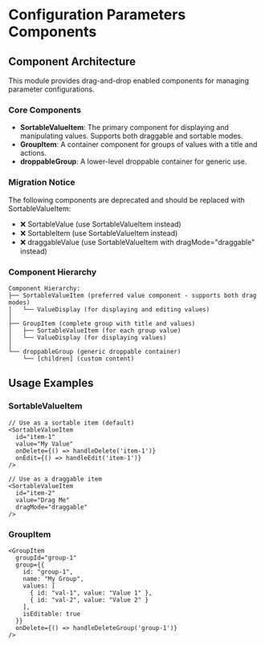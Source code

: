 # Configuration Parameters Components

## Component Architecture

This module provides drag-and-drop enabled components for managing parameter configurations.

### Core Components

- **SortableValueItem**: The primary component for displaying and manipulating values. Supports both draggable and sortable modes.
- **GroupItem**: A container component for groups of values with a title and actions.
- **droppableGroup**: A lower-level droppable container for generic use.

### Migration Notice

The following components are deprecated and should be replaced with SortableValueItem:

- ❌ SortableValue (use SortableValueItem instead)
- ❌ SortableItem (use SortableValueItem instead)
- ❌ draggableValue (use SortableValueItem with dragMode="draggable" instead)

### Component Hierarchy

```
Component Hierarchy:
├── SortableValueItem (preferred value component - supports both drag modes)
│   └── ValueDisplay (for displaying and editing values)
│
├── GroupItem (complete group with title and values)
│   ├── SortableValueItem (for each group value)
│   └── ValueDisplay (for displaying values)
│
└── droppableGroup (generic droppable container)
    └── [children] (custom content)
```

## Usage Examples

### SortableValueItem

```tsx
// Use as a sortable item (default)
<SortableValueItem
  id="item-1"
  value="My Value"
  onDelete={() => handleDelete('item-1')}
  onEdit={() => handleEdit('item-1')}
/>

// Use as a draggable item
<SortableValueItem
  id="item-2"
  value="Drag Me"
  dragMode="draggable"
/>
```

### GroupItem

```tsx
<GroupItem
  groupId="group-1"
  group={{
    id: "group-1",
    name: "My Group",
    values: [
      { id: "val-1", value: "Value 1" },
      { id: "val-2", value: "Value 2" }
    ],
    isEditable: true
  }}
  onDelete={() => handleDeleteGroup('group-1')}
/>
```
